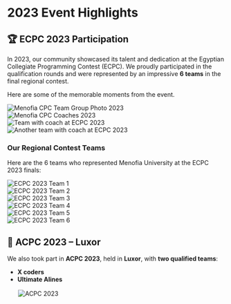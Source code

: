 # 2023 Event Highlights

## 🏆 ECPC 2023 Participation

In 2023, our community showcased its talent and dedication at the Egyptian Collegiate Programming Contest (ECPC). We proudly participated in the qualification rounds and were represented by an impressive **6 teams** in the final regional contest.

Here are some of the memorable moments from the event.

<div class="image-grid">
  <div class="image-item">
    <img src="../../assets/images/events/2023/MenofiaCPC2023.jpg" alt="Menofia CPC Team Group Photo 2023">
  </div>
  <div class="image-item">
    <img src="../../assets/images/events/2023/MenofiaCPC23-Coaches.jpg" alt="Menofia CPC Coaches 2023">
  </div>
  <div class="image-item">
    <img src="../../assets/images/events/2023/ECPC23-picture-with-coach.jpg" alt="Team with coach at ECPC 2023">
  </div>
    <div class="image-item">
    <img src="../../assets/images/events/2023/ECPC23-picture-with-coach-2.jpg" alt="Another team with coach at ECPC 2023">
  </div>
</div>

### Our Regional Contest Teams

Here are the 6 teams who represented Menofia University at the ECPC 2023 finals:

<div class="image-grid">
  <div class="image-item">
    <img src="../../assets/images/events/2023/ECPC23-team1.jpg" alt="ECPC 2023 Team 1">
  </div>
  <div class="image-item">
    <img src="../../assets/images/events/2023/ECPC23-team2.jpg" alt="ECPC 2023 Team 2">
  </div>
  <div class="image-item">
    <img src="../../assets/images/events/2023/ECPC23-team3.jpg" alt="ECPC 2023 Team 3">
  </div>
  <div class="image-item">
    <img src="../../assets/images/events/2023/ECPC23-team4.jpg" alt="ECPC 2023 Team 4">
  </div>
  <div class="image-item">
    <img src="../../assets/images/events/2023/ECPC23-team5.jpg" alt="ECPC 2023 Team 5">
  </div>
  <div class="image-item">
    <img src="../../assets/images/events/2023/ECPC23-team6.jpg" alt="ECPC 2023 Team 6">
  </div>
</div>

## 🏅 ACPC 2023 – Luxor

We also took part in **ACPC 2023**, held in **Luxor**, with **two qualified teams**:

- **X coders**
- **Ultimate Alines**

<div class="image-item" style="max-width: 90%; margin: 1rem auto;">
  <img src="../../assets/images/events/2023/ACPC23.jpg" alt="ACPC 2023" loading="lazy">
</div>
